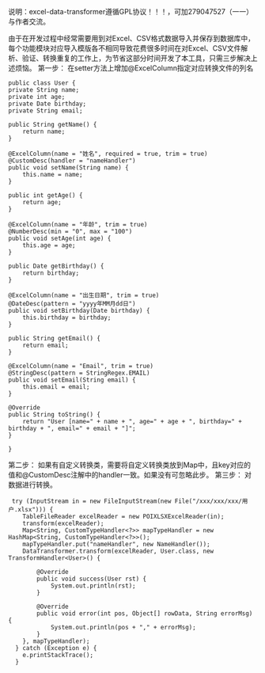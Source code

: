 说明：excel-data-transformer遵循GPL协议！！！，可加279047527（一一）与作者交流。

由于在开发过程中经常需要用到对Excel、CSV格式数据导入并保存到数据库中，每个功能模块对应导入模版各不相同导致花费很多时间在对Excel、CSV文件解析、验证、转换重复的工作上，为节省这部分时间开发了本工具，只需三步解决上述烦恼。
第一步：
在setter方法上增加@ExcelColumn指定对应转换文件的列名


    public class User {
	private String name;
	private int age;
	private Date birthday;
	private String email;

	public String getName() {
		return name;
	}

	@ExcelColumn(name = "姓名", required = true, trim = true)
	@CustomDesc(handler = "nameHandler")
	public void setName(String name) {
		this.name = name;
	}

	public int getAge() {
		return age;
	}

	@ExcelColumn(name = "年龄", trim = true)
	@NumberDesc(min = "0", max = "100")
	public void setAge(int age) {
		this.age = age;
	}

	public Date getBirthday() {
		return birthday;
	}

	@ExcelColumn(name = "出生日期", trim = true)
	@DateDesc(pattern = "yyyy年MM月dd日")
	public void setBirthday(Date birthday) {
		this.birthday = birthday;
	}

	public String getEmail() {
		return email;
	}

	@ExcelColumn(name = "Email", trim = true)
	@StringDesc(pattern = StringRegex.EMAIL)
	public void setEmail(String email) {
		this.email = email;
	}

	@Override
	public String toString() {
		return "User [name=" + name + ", age=" + age + ", birthday=" + birthday + ", email=" + email + "]";
	}

    }

 第二步：
 如果有自定义转换类，需要将自定义转换类放到Map中，且key对应的值和@CustomDesc注解中的handler一致。如果没有可忽略此步。
 第三步：
 对数据进行转换。
 
 
	 try (InputStream in = new FileInputStream(new File("/xxx/xxx/xxx/用户.xlsx"))) {
	    TableFileReader excelReader = new POIXLSXExcelReader(in);
	    transform(excelReader);
	    Map<String, CustomTypeHandler<?>> mapTypeHandler = new HashMap<String, CustomTypeHandler<?>>();
		mapTypeHandler.put("nameHandler", new NameHandler());
		DataTransformer.transform(excelReader, User.class, new TransformHandler<User>() {
			
			@Override
			public void success(User rst) {
				System.out.println(rst);
			}
			
			@Override
			public void error(int pos, Object[] rowData, String errorMsg) {
				System.out.println(pos + "," + errorMsg);
			}
		}, mapTypeHandler);
	  } catch (Exception e) {
	    e.printStackTrace();
	  }
